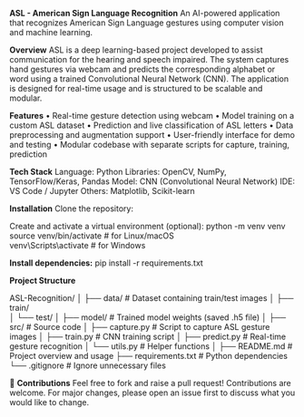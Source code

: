 **ASL - American Sign Language Recognition**
An AI-powered application that recognizes American Sign Language gestures using computer vision and machine learning.

**Overview**
ASL is a deep learning-based project developed to assist communication for the hearing and speech impaired. The system captures hand gestures via webcam and predicts the corresponding alphabet or word using a trained Convolutional Neural Network (CNN). The application is designed for real-time usage and is structured to be scalable and modular.

**Features**
• Real-time gesture detection using webcam
• Model training on a custom ASL dataset
• Prediction and live classification of ASL letters
• Data preprocessing and augmentation support
• User-friendly interface for demo and testing
• Modular codebase with separate scripts for capture, training, prediction

**Tech Stack**
Language: Python
Libraries: OpenCV, NumPy, TensorFlow/Keras, Pandas
Model: CNN (Convolutional Neural Network)
IDE: VS Code / Jupyter
Others: Matplotlib, Scikit-learn

**Installation**
Clone the repository:

Create and activate a virtual environment (optional):
python -m venv venv  
source venv/bin/activate  # for Linux/macOS  
venv\Scripts\activate     # for Windows 
 
**Install dependencies:**
pip install -r requirements.txt

**Project Structure**

ASL-Recognition/
│
├── data/               # Dataset containing train/test images
│   ├── train/          
│   └── test/
│
├── model/              # Trained model weights (saved .h5 file)
│
├── src/                # Source code
│   ├── capture.py      # Script to capture ASL gesture images
│   ├── train.py        # CNN training script
│   ├── predict.py      # Real-time gesture recognition
│   └── utils.py        # Helper functions
│
├── README.md           # Project overview and usage
├── requirements.txt    # Python dependencies
└── .gitignore          # Ignore unnecessary files


🤝 **Contributions**
Feel free to fork and raise a pull request! Contributions are welcome.
For major changes, please open an issue first to discuss what you would like to change.

